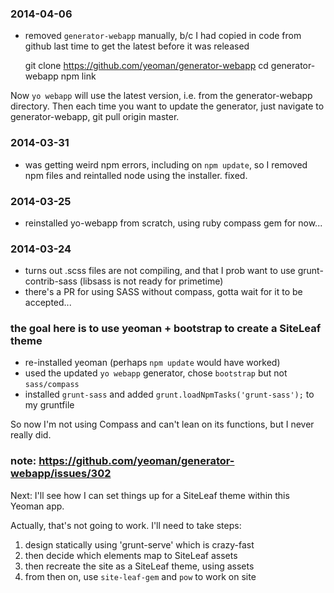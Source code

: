 ### 2014-04-06
- removed `generator-webapp` manually, b/c I had copied in code from github last time to get the latest before it was released
    
    git clone https://github.com/yeoman/generator-webapp
    cd generator-webapp
    npm link

Now `yo webapp` will use the latest version, i.e. from the generator-webapp directory. Then each time you want to update the generator, just navigate to generator-webapp, git pull origin master.

### 2014-03-31
- was getting weird npm errors, including on `npm update`, so I removed npm files and reintalled node using the installer. fixed.

### 2014-03-25
- reinstalled yo-webapp from scratch, using ruby compass gem for now...

### 2014-03-24
- turns out .scss files are not compiling, and that I prob want to use grunt-contrib-sass (libsass is not ready for primetime)
- there's a PR for using SASS without compass, gotta wait for it to be accepted...

### the goal here is to use yeoman + bootstrap to create a SiteLeaf theme

- re-installed yeoman (perhaps `npm update` would have worked)
- used the updated `yo webapp` generator, chose `bootstrap` but not `sass/compass`
- installed `grunt-sass` and added `grunt.loadNpmTasks('grunt-sass');` to my gruntfile

So now I'm not using Compass and can't lean on its functions, but I never really did.

### note: https://github.com/yeoman/generator-webapp/issues/302

Next: I'll see how I can set things up for a SiteLeaf theme within this Yeoman app.

Actually, that's not going to work. I'll need to take steps:
1. design statically using 'grunt-serve' which is crazy-fast
2. then decide which elements map to SiteLeaf assets
3. then recreate the site as a SiteLeaf theme, using assets
4. from then on, use `site-leaf-gem` and `pow` to work on site


